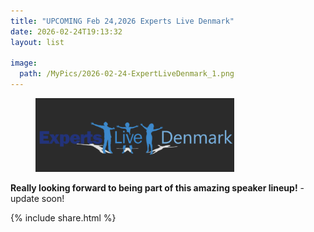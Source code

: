 ```yaml
---
title: "UPCOMING Feb 24,2026 Experts Live Denmark"
date: 2026-02-24T19:13:32
layout: list

image:
  path: /MyPics/2026-02-24-ExpertLiveDenmark_1.png
---
```


<figure>
  <img src="/MyPics/2026-02-24-ExpertLiveDenmark_1.png" style="width:75%">
</figure>

**Really looking forward to being part of this amazing speaker lineup!** - update soon!

{% include  share.html %}
